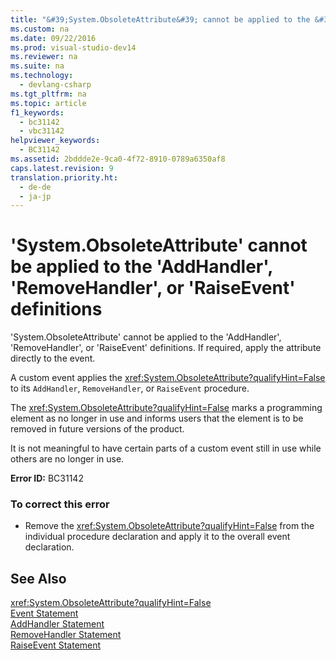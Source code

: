```yaml
---
title: "&#39;System.ObsoleteAttribute&#39; cannot be applied to the &#39;AddHandler&#39;, &#39;RemoveHandler&#39;, or &#39;RaiseEvent&#39; definitions"
ms.custom: na
ms.date: 09/22/2016
ms.prod: visual-studio-dev14
ms.reviewer: na
ms.suite: na
ms.technology: 
  - devlang-csharp
ms.tgt_pltfrm: na
ms.topic: article
f1_keywords: 
  - bc31142
  - vbc31142
helpviewer_keywords: 
  - BC31142
ms.assetid: 2bddde2e-9ca0-4f72-8910-0789a6350af8
caps.latest.revision: 9
translation.priority.ht: 
  - de-de
  - ja-jp
---
```

# &#39;System.ObsoleteAttribute&#39; cannot be applied to the &#39;AddHandler&#39;, &#39;RemoveHandler&#39;, or &#39;RaiseEvent&#39; definitions
'System.ObsoleteAttribute' cannot be applied to the 'AddHandler', 'RemoveHandler', or 'RaiseEvent' definitions. If required, apply the attribute directly to the event.  
  
 A custom event applies the <xref:System.ObsoleteAttribute?qualifyHint=False> to its `AddHandler`, `RemoveHandler`, or `RaiseEvent` procedure.  
  
 The <xref:System.ObsoleteAttribute?qualifyHint=False> marks a programming element as no longer in use and informs users that the element is to be removed in future versions of the product.  
  
 It is not meaningful to have certain parts of a custom event still in use while others are no longer in use.  
  
 **Error ID:** BC31142  
  
### To correct this error  
  
-   Remove the <xref:System.ObsoleteAttribute?qualifyHint=False> from the individual procedure declaration and apply it to the overall event declaration.  
  
## See Also  
 <xref:System.ObsoleteAttribute?qualifyHint=False>   
 [Event Statement](../vs140/event-statement.md)   
 [AddHandler Statement](../vs140/addhandler-statement.md)   
 [RemoveHandler Statement](../vs140/removehandler-statement.md)   
 [RaiseEvent Statement](../vs140/raiseevent-statement.md)